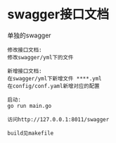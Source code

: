 # swagger接口文档

单独的swagger

``````
修改接口文档:
修改swagger/yml下的文件

新增接口文档:
在swagger/yml下新增文件 ****.yml
在config/conf.yaml新增对应的配置

启动:
go run main.go

访问http://127.0.0.1:8011/swagger

build见makefile
``````
